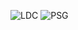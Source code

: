 ![LDC](https://www.youtube.com/watch?v=jS_Ei_5FeCQ)
![PSG](https://user-images.githubusercontent.com/112933763/188627047-11f516b6-ad10-4c12-908f-8127599df4ac.png)
